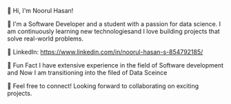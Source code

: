 👋 Hi, I'm Noorul Hasan!

🚀 I'm a Software Developer and a student with a passion for data science. I am continuously learning new technologiesand I love building projects that solve real-world problems.

💼 LinkedIn: https://www.linkedin.com/in/noorul-hasan-s-854792185/

📌 Fun Fact I have extensive experience in the field of Software development and Now I am transitioning into the filed of Data Sceince

📧 Feel free to connect! Looking forward to collaborating on exciting projects.
